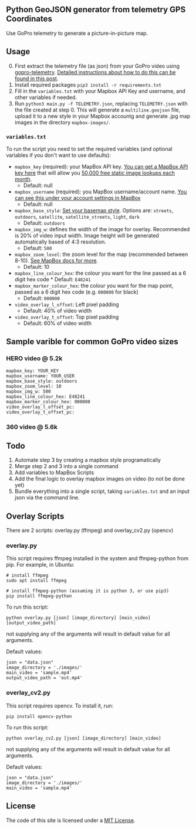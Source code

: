 ## Python GeoJSON generator from telemetry GPS Coordinates

Use GoPro telemetry to generate a picture-in-picture map.

## Usage

0. First extract the telemetry file (as json) from your GoPro video using [gopro-telemetry](https://github.com/JuanIrache/gopro-telemetry/). [Detailed instructions about how to do this can be found in this post](https://www.trekview.org/blog/2022/gopro-telemetry-exporter-getting-started/).
1. Install required packages `pip3 install -r requirements.txt`
2. Fill in the `variables.txt` with your Mapbox API Key and username, and other variables if needed.
3. Run `python3 main.py -f TELEMETRY.json`, replacing `TELEMETRY.json` with the file created at step 0. This will generate a `multiline.geojson` file, upload it to a new style in your Mapbox accountg and generate .jpg map images in the directory `mapbox-images/`.

### `variables.txt`

To run the script you need to set the required variables (and optional variables if you don't want to use defaults):

* `mapbox_key` (required): your MapBox API key. [You can get a MapBox API key here](https://account.mapbox.com/) that will allow you [50,000 free static image lookups each month](https://www.mapbox.com/pricing/#glstatic).
    * Default: null
* `mapbox_username` (required): you MapBox username/account name. [You can see this under your account settings in MapBox](https://account.mapbox.com/)
    * Default: null
* `mapbox_base_style`: [Set your basemap style](https://studio.mapbox.com/styles). Options are: `streets`, `outdoors`, `satellite`, `satellite_streets`, `light`, `dark`
    * Default: `outdoors`
* `mapbox_img_w`: defines the width of the image for overlay. Recommended is 20% of video input width. Image height will be generated automatically based of 4:3 resolution.
    * Default: `500`
* `mapbox_zoom_level`: the zoom level for the map (recommended between 8-10). [See MapBox docs for more](https://docs.mapbox.com/help/glossary/zoom-level/).
    * Default: 10
* `mapbox_line_colour_hex`: the colour you want for the line passed as a 6 digit hex code
        * Default: `E48241`
* `mapbox_marker_colour_hex`: the colour you want for the map point, passed as a 6 digit hex code (e.g. `000000` for black)
    * Default: `000000`
* `video_overlay_l_offset`: Left pixel padding
    * Default: 40% of video width
* `video_overlay_t_offset`: Top pixel padding
    * Default: 60% of video width

## Sample varible for common GoPro video sizes

### HERO video @ 5.2k

```
mapbox_key: YOUR_KEY
mapbox_username: YOUR_USER
mapbox_base_style: outdoors
mapbox_zoom_level: 10
mapbox_img_w: 500
mapbox_line_colour_hex: E48241
mapbox_marker_colour_hex: 000000
video_overlay_l_offset_pc:
video_overlay_t_offset_pc:
```

### 360 video @ 5.6k


## Todo 

1. Automate step 3 by creating a mapbox style programatically
2. Merge step 2 and 3 into a single command
3. Add variables to MapBox Scripts
4. Add the final logic to overlay mapbox images on video (to not be done yet)
5. Bundle everything into a single script, taking `variables.txt` and an input json via the command line.

## Overlay Scripts

There are 2 scripts: overlay.py (ffmpeg) and overlay_cv2.py (opencv)

### overlay.py

This script requires ffmpeg installed in the system and ffmpeg-python from pip. For example, in Ubuntu:

    # install ffmpeg
    sudo apt install ffmpeg

    # install ffmpeg-python (assuming it is python 3, or use pip3)
    pip install ffmpeg-python

To run this script:

    python overlay.py [json] [image_directory] [main_video] [output_video_path]

not supplying any of the arguments will result in default value for all arguments.

Default values:

    json = "data.json"
    image_directory = './images/'
    main_video = 'sample.mp4'
    output_video_path = 'out.mp4'

### overlay_cv2.py

This script requires opencv. To install it, run:

    pip install opencv-python

To run this script:

    python overlay_cv2.py [json] [image_directory] [main_video]

not supplying any of the arguments will result in default value for all arguments.

Default values:

    json = "data.json"
    image_directory = './images/'
    main_video = 'sample.mp4'

## License

The code of this site is licensed under a [MIT License](/LICENSE).